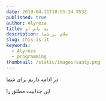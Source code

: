 ```yaml
---
date: 2019-04-11T10:55:24.953Z
published: true
author: Alyreza
title: به نام او
description: سلام بر شما
slug: this-is-it
keywords:
  - Alyreza
  - programming
thumbnail: /static/images/saaty.png
---
```

در ادامه داریم برای شما 

این جذابیت مطلق را

